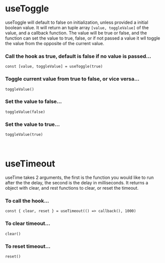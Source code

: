 # useToggle

useToggle will default to false on initialization, unless provided a initial boolean value. It will return an tuple array `[value, toggleValue]` of the value, and a callback function. The value will be true or false, and the function can set the value to true, false, or if not passed a value it wll toggle the value from the opposite of the current value.

### Call the hook as true, default is false if no value is passed...

`const [value, toggleValue] = useToggle(true)`

### Toggle current value from true to false, or vice versa...

`toggleValue()`

### Set the value to false...

`toggleValue(false)`

### Set the value to true...

`toggleValue(true)`

<br/>

# useTimeout

useTime takes 2 arguments, the first is the function you would like to run after the the delay, the second is the delay in milliseconds. It returns a object with clear, and rest functions to clear, or reset the timeout.

### To call the hook...

`const { clear, reset } = useTimeout(() => callback(), 1000)`

### To clear timeout...

`clear()`

### To reset timeout...

`reset()`
